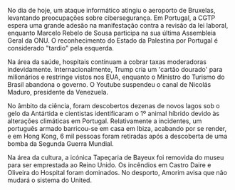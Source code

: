 No dia de hoje, um ataque informático atingiu o aeroporto de Bruxelas, levantando preocupações sobre cibersegurança. Em Portugal, a CGTP espera uma grande adesão na manifestação contra a revisão da lei laboral, enquanto Marcelo Rebelo de Sousa participa na sua última Assembleia Geral da ONU. O reconhecimento do Estado da Palestina por Portugal é considerado "tardio" pela esquerda.

Na área da saúde, hospitais continuam a cobrar taxas moderadoras indevidamente. Internacionalmente, Trump cria um 'cartão dourado' para milionários e restringe vistos nos EUA, enquanto o Ministro do Turismo do Brasil abandona o governo. O Youtube suspendeu o canal de Nicolás Maduro, presidente da Venezuela.

No âmbito da ciência, foram descobertos dezenas de novos lagos sob o gelo da Antártida e cientistas identificaram o 1º animal híbrido devido às alterações climáticas em Portugal. Relativamente a incidentes, um português armado barricou-se em casa em Ibiza, acabando por se render, e em Hong Kong, 6 mil pessoas foram retiradas após a descoberta de uma bomba da Segunda Guerra Mundial.

Na área da cultura, a icónica Tapeçaria de Bayeux foi removida do museu para ser emprestada ao Reino Unido. Os incêndios em Castro Daire e Oliveira do Hospital foram dominados. No desporto, Amorim avisa que não mudará o sistema do United.